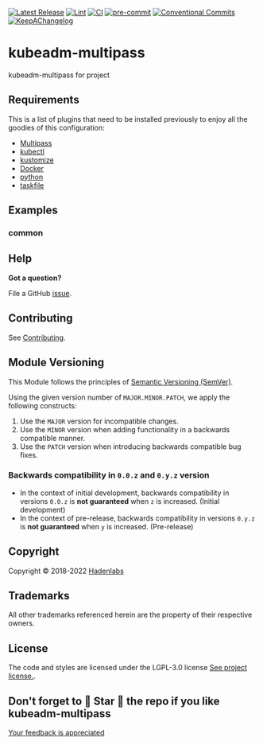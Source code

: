 <!--


  ** DO NOT EDIT THIS FILE
  **
  ** 1) Make all changes to `provision/generator/README.yaml`
  ** 2) Run`task readme` to rebuild this file.
  **
  ** (We maintain HUNDREDS of open source projects. This is how we maintain our sanity.)
  **


  -->

[![Latest Release](https://img.shields.io/github/release/hadenlabs/kubeadm-multipass)](https://github.com/hadenlabs/kubeadm-multipass/releases) [![Lint](https://img.shields.io/github/workflow/status/hadenlabs/kubeadm-multipass/lint-code)](https://github.com/hadenlabs/kubeadm-multipass/actions?workflow=lint-code) [![CI](https://img.shields.io/github/workflow/status/hadenlabs/kubeadm-multipass/ci)](https://github.com/hadenlabs/kubeadm-multipass/actions?workflow=ci) [![pre-commit](https://img.shields.io/badge/pre--commit-enabled-brightgreen?logo=pre-commit&logoColor=white)](https://github.com/pre-commit/pre-commit) [![Conventional Commits](https://img.shields.io/badge/Conventional%20Commits-1.0.0-yellow)](https://conventionalcommits.org) [![KeepAChangelog](https://img.shields.io/badge/changelog-Keep%20a%20Changelog%20v1.0.0-orange)](https://keepachangelog.com)

# kubeadm-multipass

kubeadm-multipass for project

## Requirements

This is a list of plugins that need to be installed previously to enjoy all the goodies of this configuration:

- [Multipass](https://multipass.run)
- [kubectl](https://kubernetes.io/docs/tasks/tools)
- [kustomize](https://kustomize.io)
- [Docker](https://www.docker.com)
- [python](https://www.python.org)
- [taskfile](https://github.com/go-task/task)

## Examples

<!-- Space: Projects -->
<!-- Parent: KubeadmMultipass -->
<!-- Title: Examples KubeadmMultipass -->

<!-- Label: Examples -->
<!-- Include: ./../disclaimer.md -->
<!-- Include: ac:toc -->

### common

## Help

**Got a question?**

File a GitHub [issue](https://github.com/hadenlabs/kubeadm-multipass/issues).

## Contributing

See [Contributing](./docs/contributing.md).

## Module Versioning

This Module follows the principles of [Semantic Versioning (SemVer)](https://semver.org/).

Using the given version number of `MAJOR.MINOR.PATCH`, we apply the following constructs:

1. Use the `MAJOR` version for incompatible changes.
1. Use the `MINOR` version when adding functionality in a backwards compatible manner.
1. Use the `PATCH` version when introducing backwards compatible bug fixes.

### Backwards compatibility in `0.0.z` and `0.y.z` version

- In the context of initial development, backwards compatibility in versions `0.0.z` is **not guaranteed** when `z` is increased. (Initial development)
- In the context of pre-release, backwards compatibility in versions `0.y.z` is **not guaranteed** when `y` is increased. (Pre-release)

## Copyright

Copyright © 2018-2022 [Hadenlabs](https://hadenlabs.com)

## Trademarks

All other trademarks referenced herein are the property of their respective owners.

## License

The code and styles are licensed under the LGPL-3.0 license [See project license.](LICENSE).

## Don't forget to 🌟 Star 🌟 the repo if you like kubeadm-multipass

[Your feedback is appreciated](https://github.com/hadenlabs/kubeadm-multipass/issues)
